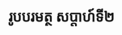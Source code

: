 ---
videoUrl : https://www.facebook.com/sophorn.ith.9/videos/2236154729980127/
category : aphidhamma-6
teacher : "អ៊ុំ សុជា"
title : "រូបបរមត្ថ សប្តាហ៍ទី២"
venue : "វត្តសំពៅមាស"
recordedBy : "ឧបាសិកា Ith Sophorn"
layout : post
---
